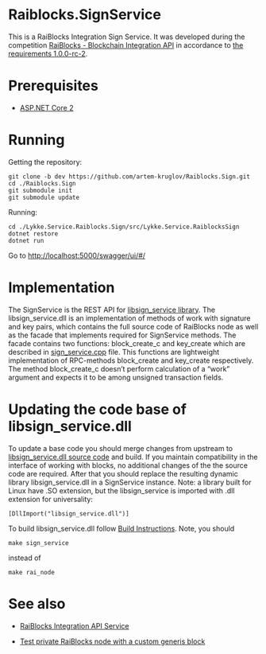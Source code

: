 # Raiblocks.SignService


This is a RaiBlocks Integration Sign Service. It was developed during the competition [RaiBlocks - Blockchain Integration API](https://streams.lykke.com/Project/ProjectDetails/raiblocks-blockchain-integration-api) in accordance to [the requirements 1.0.0-rc-2](https://docs.google.com/document/d/1KVd-2tg-Ze5-b3kFYh1GUdGn9jvoo7HFO3wH_knpd3U/).

# Prerequisites

- [ASP.NET Core 2](https://docs.microsoft.com/en-us/aspnet/core/getting-started)

# Running
 
Getting the repository:
```
git clone -b dev https://github.com/artem-kruglov/Raiblocks.Sign.git 
cd ./Raiblocks.Sign
git submodule init
git submodule update
```

Running:
```
cd ./Lykke.Service.Raiblocks.Sign/src/Lykke.Service.RaiblocksSign
dotnet restore
dotnet run
```
Go to [http://localhost:5000/swagger/ui/#/](http://localhost:5000/swagger/ui/#/)

# Implementation

The SignService is the REST API for [libsign_service library](https://github.com/artem-kruglov/Raiblocks.Sign/blob/dev/Lykke.Service.Raiblocks.Sign/src/Lykke.Service.RaiblocksSign/libsign_service.dll). The libsign_service.dll is an implementation of methods of work with signature and key pairs, which contains the full source code of RaiBlocks node as well as the facade that implements required for SignService methods. The facade contains two functions: block_create_c and key_create which are described in [sign_service.cpp](https://github.com/artem-kruglov/raiblocks/blob/sign_service/rai/node/sign_service.cpp) file. This functions are lightweight implementation of RPC-methods block_create and key_create respectively. The method block_create_c doesn’t perform calculation of a “work” argument and expects it to be among unsigned transaction fields.


# Updating the code base of libsign_service.dll

To update a base code you should merge changes from upstream to [libsign_service.dll source code](https://github.com/artem-kruglov/raiblocks/tree/sign_service) and build. If you maintain compatibility in the interface of working with blocks, no additional changes of the the source code are required. After that you should replace the resulting dynamic library libsign_service.dll in a SignService instance.
Note: a library built for Linux have .SO extension, but the libsign_service is imported with .dll extension for universality:
```
[DllImport("libsign_service.dll")]
```


To build libsign_service.dll follow [Build Instructions](https://github.com/nanocurrency/raiblocks/wiki/Build-Instructions). Note, you should 
```
make sign_service 
```
instead of 
```
make rai_node
```


# See also
 - [RaiBlocks Integration API Service](https://github.com/artem-kruglov/Raiblocks.Api/tree/dev)

 - [Test private RaiBlocks node with a custom generis block](https://github.com/artem-kruglov/raiblocks/tree/testnet)
